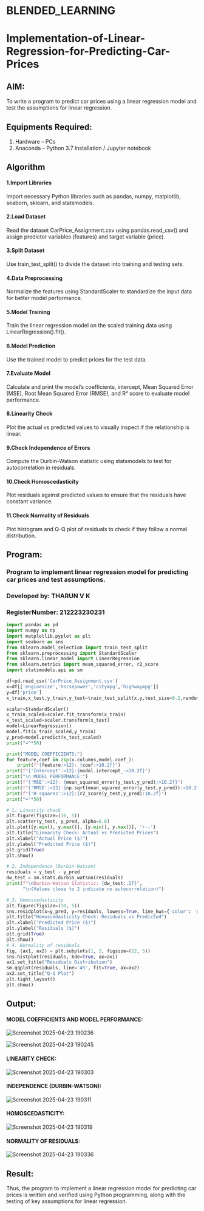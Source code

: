 # BLENDED_LEARNING
# Implementation-of-Linear-Regression-for-Predicting-Car-Prices
## AIM:
To write a program to predict car prices using a linear regression model and test the assumptions for linear regression.

## Equipments Required:
1. Hardware – PCs
2. Anaconda – Python 3.7 Installation / Jupyter notebook

## Algorithm
#### 1.Import Libraries
Import necessary Python libraries such as pandas, numpy, matplotlib, seaborn, sklearn, and statsmodels.

#### 2.Load Dataset
Read the dataset CarPrice_Assignment.csv using pandas.read_csv() and assign predictor variables (features) and target variable (price).

#### 3.Split Dataset
Use train_test_split() to divide the dataset into training and testing sets.

#### 4.Data Preprocessing
Normalize the features using StandardScaler to standardize the input data for better model performance.

#### 5.Model Training
Train the linear regression model on the scaled training data using LinearRegression().fit().

#### 6.Model Prediction
Use the trained model to predict prices for the test data.

#### 7.Evaluate Model
Calculate and print the model’s coefficients, intercept, Mean Squared Error (MSE), Root Mean Squared Error (RMSE), and R² score to evaluate model performance.

#### 8.Linearity Check
Plot the actual vs predicted values to visually inspect if the relationship is linear.

#### 9.Check Independence of Errors
Compute the Durbin-Watson statistic using statsmodels to test for autocorrelation in residuals.

#### 10.Check Homoscedasticity
Plot residuals against predicted values to ensure that the residuals have constant variance.

#### 11.Check Normality of Residuals
Plot histogram and Q-Q plot of residuals to check if they follow a normal distribution.

## Program:
### Program to implement linear regression model for predicting car prices and test assumptions.
### Developed by: THARUN V K
### RegisterNumber:  212223230231
```python
import pandas as pd
import numpy as np
import matplotlib.pyplot as plt
import seaborn as sns
from sklearn.model_selection import train_test_split
from sklearn.preprocessing import StandardScaler
from sklearn.linear_model import LinearRegression
from sklearn.metrics import mean_squared_error, r2_score
import statsmodels.api as sm

df=pd.read_csv('CarPrice_Assignment.csv')
x=df[['enginesize','horsepower','citympg','highwaympg']]
y=df['price']
x_train,x_test,y_train,y_test=train_test_split(x,y,test_size=0.2,random_state=42)

scaler=StandardScaler()
x_train_scaled=scaler.fit_transform(x_train)
x_test_scaled=scaler.transform(x_test)
model=LinearRegression()
model.fit(x_train_scaled,y_train)
y_pred=model.predict(x_test_scaled)
print("="*50)

print("MODEL COEFFICIENTS:")
for feature,coef in zip(x.columns,model.coef_):
    print(f"{feature:>12}: {coef:>10.2f}")
print(f"{'Intercept':>12}:{model.intercept_:>10.2f}")
print("\n MODEL PERFORMANCE:")
print(f"{'MSE':>12}: {mean_squared_error(y_test,y_pred):>10.2f}")
print(f"{'RMSE':>12}:{np.sqrt(mean_squared_error(y_test,y_pred)):>10.2f}")
print(f"{'R-squares':>12}:{r2_score(y_test,y_pred):10.2f}")
print("="*50)

# 1. Linearity check
plt.figure(figsize=(10, 5))
plt.scatter(y_test, y_pred, alpha=0.6)
plt.plot([y.min(), y.max()], [y.min(), y.max()], 'r--')
plt.title("Linearity Check: Actual vs Predicted Prices")
plt.xlabel("Actual Price ($)")
plt.ylabel("Predicted Price ($)")
plt.grid(True)
plt.show()

# 2. Independence (Durbin-Watson)
residuals = y_test - y_pred
dw_test = sm.stats.durbin_watson(residuals)
print(f"\nDurbin-Watson Statistic: {dw_test:.2f}",
      "\n(Values close to 2 indicate no autocorrelation)")

# 3. Homoscedasticity
plt.figure(figsize=(10, 5))
sns.residplot(x=y_pred, y=residuals, lowess=True, line_kws={'color': 'red'})
plt.title("Homoscedasticity Check: Residuals vs Predicted")
plt.xlabel("Predicted Price ($)")
plt.ylabel("Residuals ($)")
plt.grid(True)
plt.show()
# 4. Normality of residuals
fig, (ax1, ax2) = plt.subplots(1, 2, figsize=(12, 5))
sns.histplot(residuals, kde=True, ax=ax1)
ax1.set_title("Residuals Distribution")
sm.qqplot(residuals, line='45', fit=True, ax=ax2)
ax2.set_title("Q-Q Plot")
plt.tight_layout()
plt.show()
```

## Output:
#### MODEL COEFFICIENTS AND MODEL PERFORMANCE:
![Screenshot 2025-04-23 190236](https://github.com/user-attachments/assets/f00cf887-bf33-4878-ba04-6bbacd120f75)

![Screenshot 2025-04-23 190245](https://github.com/user-attachments/assets/6e7182a6-b28f-429e-8097-e3a2a05b160f)

#### LINEARITY CHECK:
![Screenshot 2025-04-23 190303](https://github.com/user-attachments/assets/9ba28ad7-920b-4131-988c-73f18caa76ef)

#### INDEPENDENCE (DURBIN-WATSON):
![Screenshot 2025-04-23 190311](https://github.com/user-attachments/assets/7c98dc37-24e7-4d9a-9026-8024f58c3645)

#### HOMOSCEDASTICITY:
![Screenshot 2025-04-23 190319](https://github.com/user-attachments/assets/1b8430b6-ed9d-438a-984f-43df771836cd)


#### NORMALITY OF RESIDUALS:
![Screenshot 2025-04-23 190336](https://github.com/user-attachments/assets/8e9445d1-d893-47e5-892a-c47272fc7e63)



## Result:
Thus, the program to implement a linear regression model for predicting car prices is written and verified using Python programming, along with the testing of key assumptions for linear regression.
